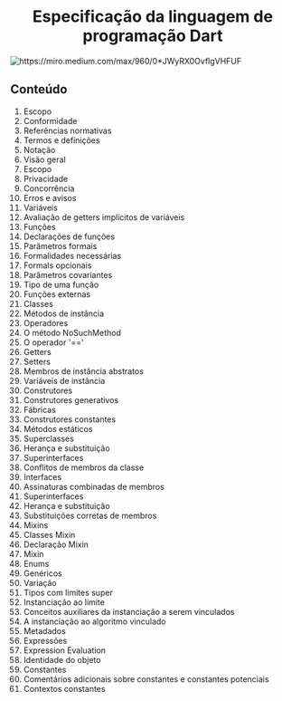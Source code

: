 <h1 align="center">
 Especificação da linguagem de programação Dart
 </h1>
 
<img src="https://miro.medium.com/max/960/0*JWyRX0OvflgVHFUF" alt="https://miro.medium.com/max/960/0*JWyRX0OvflgVHFUF" class="transparent">

<h2>
Conteúdo
</h2>

<ol>


<li> Escopo  </li>
 <li> Conformidade
 <li> Referências normativas</li>
 <li> Termos e definições</li>
 <li> Notação</li>
 <li> Visão geral</li>
 <li> Escopo</li>
 <li> Privacidade</li>
 <li> Concorrência</li>
 <li> Erros e avisos</li>
 <li> Variáveis</li>
 <li> Avaliação de getters implícitos de variáveis</li>
 <li> Funções</li>
 <li> Declarações de funções</li>
 <li> Parâmetros formais</li>
 <li> Formalidades necessárias</li>
 <li> Formals opcionais</li>
 <li> Parâmetros covariantes</li>
 <li> Tipo de uma função</li>
 <li> Funções externas
 <li> Classes</li>
 <li> Métodos de instância</li>
 <li> Operadores</li>
<li>  O método NoSuchMethod</li> 
 <li> O operador '=='</li>
 <li> Getters</li>
 <li> Setters</li>
 <li> Membros de instância abstratos</li>
 <li> Variáveis ​​de instância</li>
 <li> Construtores</li>
<li>  Construtores generativos</li>
 <li> Fábricas</li>
 <li> Construtores constantes</li>
 <li> Métodos estáticos</li>
 <li> Superclasses</li>
 <li> Herança e substituição</li>
 <li> Superinterfaces</li>
 <li> Conflitos de membros da classe</li>
 <li> Interfaces</li>
 <li> Assinaturas combinadas de membros</li>
 <li> Superinterfaces</li>
 <li> Herança e substituição</li>
 <li> Substituições corretas de membros</li>
 <li> Mixins</li>
 <li> Classes Mixin</li>
<li>  Declaração Mixin</li>
 <li> Mixin</li>
 <li> Enums</li>
 <li> Genéricos</li>
 <li> Variação</li>
 <li> Tipos com limites super</li>
 <li> Instanciação ao limite</li>
 <li> Conceitos auxiliares da instanciação a serem vinculados</li>
 <li> A instanciação ao algoritmo vinculado</li>
 <li> Metadados</li>
 <li> Expressões</li>
 <li> Expression Evaluation</li>
 <li> Identidade do objeto</li>
<li>  Constantes</li>
<li>  Comentários adicionais sobre constantes e constantes potenciais</li> 
 <li> Contextos constantes</li>
 
 </ol>
